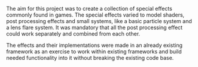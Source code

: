 The aim for this project was to create a collection of special effects commonly found in games. The special effects varied to model shaders, post processing effects and small systems, like a basic particle system and a lens flare system. It was mandatory that all the post processing effect could work separately and combined from each other.

The effects and their implementations were made in an already existing framework as an exercise to work within existing frameworks and build needed functionality into it without breaking the existing code base.
